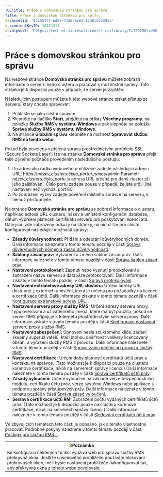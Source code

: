 ```yaml
---
TOCTitle: Práce s domovskou stránkou pro správu
Title: Práce s domovskou stránkou pro správu
ms:assetid: '6c155977-bd0e-47d6-ac65-1746cddb505e'
ms:contentKeyID: 18113311
ms:mtpsurl: 'https://technet.microsoft.com/cs-cz/library/Cc720290(v=WS.10)'
---
```


Práce s domovskou stránkou pro správu
=====================================

Na webové stránce **Domovská stránka pro správu** můžete zobrazit informace o serveru nebo clusteru a pracovat s možnostmi správy. Tato stránka je k dispozici pouze v případě, že server je zajištěn.

Následujícím postupem můžete k této webové stránce získat přístup ze serveru, který chcete spravovat:

1.  Přihlaste se jako místní správce.
2.  Klepněte na tlačítko **Start**, přejděte na příkaz **Všechny programy**, na položku **Služba RMS v systému Windows** a pak klepněte na položku **Správa služby RMS v systému Windows**.
3.  Na stránce **Globální správa** klepněte na možnost **Spravovat službu RMS na tomto webu**.

Pokud byla povolena vzdálená správa prostřednictvím protokolu SSL (Secure Sockets Layer), lze na stránku **Domovská stránka pro správu** přejít také z jiného počítače provedením následujícího postupu:

1.  Do adresního řádku webového prohlížeče zadejte následující adresu URL:
    https://*název\_clusteru:číslo\_portu*/\_wmcs/admin
    Parametr *název\_clusteru:číslo\_portu* je adresa URL určená pro daný cluster při jeho zajišťování. Číslo portu zadejte pouze v případě, že jste určili jiné nastavení než výchozí port 80.
2.  Po zobrazení výzvy zadejte pověření místního správce na serveru, k němuž přistupujete.

Na stránce **Domovská stránka pro správu** se zobrazí informace o clusteru, například adresa URL clusteru, název a umístění konfigurační databáze, datum vypršení platnosti certifikátu serveru pro poskytování licencí atd. Dále jsou zde zobrazeny odkazy na stránky, na nichž lze pro cluster konfigurovat následující možnosti správy:

-   **Zásady důvěryhodnosti:** Přidání a odebrání důvěryhodných domén. Další informace naleznete v tomto tématu později v části [Správa důvěryhodných domén a zásad důvěryhodnosti](https://technet.microsoft.com/1c96ee74-fd28-4511-be21-087e2b04c3ee).
-   **Šablony zásad práv:** Vytvoření a změna šablon zásad práv. Další informace naleznete v tomto tématu později v části [Správa šablon zásad práv](https://technet.microsoft.com/718286dc-3399-4556-96c9-ec3a33d31877).
-   **Nastavení protokolování:** Zapnutí nebo vypnutí protokolování a zobrazení názvu serveru a databáze protokolování. Další informace získáte v tomto tématu později v části [Správa protokolování](https://technet.microsoft.com/8fccfc57-2135-494e-8e44-f6191bf5e4a0).
-   **Nastavení extranetové adresy URL clusteru:** Určení adresy URL dostupné z externích umístění, která je určena pro požadavky na licence a certifikace účtů. Další informace získáte v tomto tématu později v části [Konfigurace extranetové adresy URL](https://technet.microsoft.com/88fec9ff-c96c-4d20-8856-0485e7507572).
-   **Nastavení serveru proxy služby RMS:** Určení adresy serveru proxy, typu ověřování a uživatelského jména, které má být použito, pokud se server RMS připojuje k Internetu prostřednictvím serveru proxy. Další informace získáte v tomto tématu později v části [Konfigurace nastavení serveru proxy služby RMS](https://technet.microsoft.com/179d2970-62e9-4487-aa5b-f4334234991e).
-   **Nastavení zabezpečení:** Obnovení hesla soukromého klíče, zadání skupiny superuživatelů, kteří mohou dešifrovat veškerý licencovaný obsah, a vyřazení služby RMS z provozu. Další informace naleznete v tomto tématu později v části [Správa zabezpečení při provozu služby RMS](https://technet.microsoft.com/62050812-de4f-4392-8d63-f2f89aa01ed4).
-   **Nastavení certifikace:** Určení doby platnosti certifikátů účtů práv a kontaktu na správce. (Tato možnost je k dispozici pouze na clusteru kořenové certifikace, nikoli na serverech správy licencí.) Další informace naleznete v tomto tématu později v části [Správa certifikátů účtů práv](https://technet.microsoft.com/49c5c2ba-e197-4e4b-b3b3-b3248f068bcc).
-   **Zásady vyloučení:** Určení vyloučení na základě verze bezpečnostního modulu, certifikátu účtu práv, verze systému Windows nebo aplikace s podporou správy přístupových práv. Další informace naleznete v tomto tématu později v části [Správa zásad vyloučení](https://technet.microsoft.com/ee31e099-e095-4648-95da-0009fbeb48cb).
-   **Sestava certifikace účtů RM:** Zobrazení počtu vydaných certifikátů účtů práv. (Tato možnost je k dispozici pouze na clusteru kořenové certifikace, nikoli na serverech správy licencí.) Další informace naleznete v tomto tématu později v části [Sledování certifikátů účtů práv](https://technet.microsoft.com/5bb0f3cf-fc44-4e60-a93f-c789d6f8a902).

Ve zbývajících tématech této části je popsáno, jak s těmito vlastnostmi pracovat. Podrobné pokyny naleznete v tomto tématu později v části [Postupy pro službu RMS...](https://technet.microsoft.com/82032075-f361-438f-a2c4-93ab29ae6cff).

| ![](images/Cc720290.note(WS.10).gif)Poznámka                                                                                                                                                                               |
|---------------------------------------------------------------------------------------------------------------------------------------------------------------------------------------------------------------------------------------------------------|
| Ke konfiguraci některých funkcí využívá web pro správu služby RMS překryvná okna. Jestliže u webového prohlížeče používáte blokování překryvných oken, měli byste nastavení prohlížeče nakonfigurovat tak, aby překryvná okna z tohoto webu povolovalo. |
